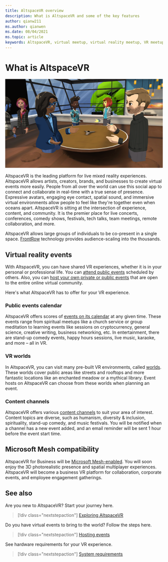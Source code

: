 ```yaml
---
title: AltspaceVR overview
description: What is AltspaceVR and some of the key features
author: qianw211    
ms.author: qianwen
ms.date: 08/04/2021
ms.topic: article
keywords: AltspaceVR, virtual meetup, virtual reality meetup, VR meetup, virtual reality platforms, VR platform, immersive virtual events, immersive VR events, virtual reality events, VR events, VR world-building, immersive VR experience, social VR, social VR platform, VR event hosting, social virtual reality, virtual reality event hosting
---
```


# What is AltspaceVR

![AltspaceVR banner image](images/vr-interactions.png)

AltspaceVR is the leading platform for live mixed reality experiences. AltspaceVR allows artists, creators, brands, and businesses to create virtual events more easily. People from all over the world can use this social app to connect and collaborate in real-time with a true sense of presence. Expressive avatars, engaging eye contact, spatial sound, and immersive virtual environments allow people to feel like they're together even when oceans apart. AltspaceVR is sitting at the intersection of experience, content, and community. It is the premier place for live concerts, conferences, comedy shows, festivals, tech talks, team meetings, remote collaboration, and more.  

AltspaceVR allows large groups of individuals to be co-present in a single space.  [FrontRow](faqs/scaling-audiences.md) technology provides audience-scaling into the thousands.

## Virtual reality events

With AltspaceVR, you can have shared VR experiences, whether it is in your personal or professional life. You can [attend public events](explore/beginners-guide.md#finding-and-attending-events) scheduled by others.   Also, you can [host your own private or public events](explore/host-events.md) that are open to the entire online virtual community.

Here's what AltspaceVR has to offer for your VR experience.

### Public events calendar

AltspaceVR offers scores of [events on its calendar](https://account.altvr.com/events/main) at any given time. These events range from spiritual meetups like a church service or group meditation to learning events like sessions on cryptocurrency, general science, creative writing, business networking, etc. In entertainment, there are stand-up comedy events, happy hours sessions, live music, karaoke, and more – all in VR.

### VR worlds

In AltspaceVR, you can visit many pre-built VR environments, called [worlds](explore/beginners-guide.md#exploring-worlds). These worlds cover public areas like streets and rooftops and more fantastic locations like an enchanted meadow or a mythical library. Event hosts on AltspaceVR can choose from these worlds when planning an event.

### Content channels

AltspaceVR offers various [content channels](https://account.altvr.com/channels/popular) to suit your area of interest. Content topics are diverse, such as humanism, diversity & inclusion, spirituality, stand-up comedy, and music festivals. You will be notified when a channel has a new event added, and an email reminder will be sent 1 hour before the event start time.

## Microsoft Mesh compatibility

AltspaceVR for Business will be [Microsoft Mesh-enabled](/mesh/). You will soon enjoy the 3D photorealistic presence and spatial multiplayer experiences. AltspaceVR will become a business VR platform for collaboration, corporate events, and employee engagement gatherings.

## See also

Are you new to AltspaceVR? Start your journey here.
> [!div class="nextstepaction"]
> [Exploring AltspaceVR](./explore/beginners-guide.md)

Do you have virtual events to bring to the world? Follow the steps here.
> [!div class="nextstepaction"]
> [Hosting events](./explore/host-events.md)

See hardware requirements for your VR experience.
> [!div class="nextstepaction"]
> [System requirements](getting-started/system-requirements.md)
